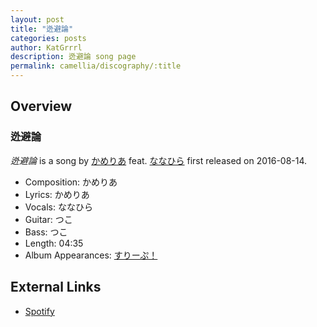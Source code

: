 ```yaml
---
layout: post
title: "迯避論"
categories: posts
author: KatGrrrl
description: 迯避論 song page
permalink: camellia/discography/:title
---
```


## Overview

### 迯避論

*迯避論* is a song by [かめりあ](<{% link postsWiki/_posts/2023-12-10-camellia.md %}>) feat. [ななひら](#) first released on 2016-08-14.

* Composition: かめりあ
* Lyrics: かめりあ
* Vocals: ななひら
* Guitar: つこ
* Bass: つこ
* Length: 04:35
* Album Appearances: [すりーぷ！](<{% link postsInclude/_posts/camellia/albums/Sleep/2023-12-18-Sleep.md %}>)

## External Links

* [Spotify](https://open.spotify.com/track/1wGmc0l6UwEO8WmIFI8a5o?si=097c7b1aab7c4972)
